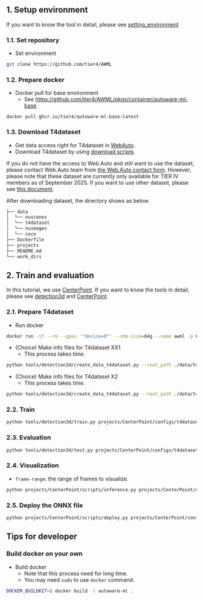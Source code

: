 
## 1. Setup environment

If you want to know the tool in detail, please see [setting_environment](/tools/setting_environment/)

### 1.1. Set repository

- Set environment

```sh
git clone https://github.com/tier4/AWML
```

### 1.2. Prepare docker

- Docker pull for base environment
  - See https://github.com/tier4/AWML/pkgs/container/autoware-ml-base

```
docker pull ghcr.io/tier4/autoware-ml-base:latest
```

### 1.3. Download T4dataset

- Get data access right for T4dataset in [WebAuto](https://docs.web.auto/en/user-manuals/).
- Download T4dataset by using [download scripts](/pipelines/webauto/download_t4dataset/)

If you do not have the access to Web.Auto and still want to use the dataset, please contact Web.Auto team from [the Web.Auto contact form](https://web.auto/contact/). However, please note that these dataset are currently only available for TIER IV members as of September 2025.
If you want to use other dataset, please see [this document](setting_other_dataset.md).

After downloading dataset, the directory shows as below.

```sh
├── data
│  └── nuscenes
│  └── t4dataset
│  └── nuimages
│  └── coco
├── Dockerfile
├── projects
├── README.md
└── work_dirs
```

## 2. Train and evaluation

In this tutorial, we use [CenterPoint](/projects/CenterPoint/).
If you want to know the tools in detail, please see [detection3d](/tools/detection3d/) and [CenterPoint](/projects/CenterPoint/).

### 2.1. Prepare T4dataset

- Run docker

```sh
docker run -it --rm --gpus '"device=0"' --shm-size=64g --name awml -p 6006:6006 -v $PWD/:/workspace -v $PWD/data:/workspace/data autoware-ml
```

- (Choice) Make info files for T4dataset XX1
  - This process takes time.

```sh
python tools/detection3d/create_data_t4dataset.py --root_path ./data/t4dataset --config autoware_ml/configs/detection3d/dataset/t4dataset/xx1.py --version xx1 --max_sweeps 2 --out_dir ./data/t4dataset/info/user_name
```

- (Choice) Make info files for T4dataset X2
  - This process takes time.

```sh
python tools/detection3d/create_data_t4dataset.py --root_path ./data/t4dataset --config autoware_ml/configs/detection3d/dataset/t4dataset/x2.py --version x2 --max_sweeps 2 --out_dir ./data/t4dataset/info/user_name
```

### 2.2. Train

```sh
python tools/detection3d/train.py projects/CenterPoint/configs/t4dataset/second_secfpn_2xb8_121m_base.py
```

### 2.3. Evaluation

```sh
python tools/detection3d/test.py projects/CenterPoint/configs/t4dataset/second_secfpn_2xb8_121m_base.py work_dirs/centerpoint/t4dataset/second_secfpn_2xb8_121m_base/epoch_50.pth
```

### 2.4. Visualization

- `frame-range`: the range of frames to visualize.

```sh
python projects/CenterPoint/scripts/inference.py projects/CenterPoint/configs/t4dataset/second_secfpn_2xb8_121m_base.py work_dirs/centerpoint/t4dataset/second_secfpn_2xb8_121m_base/epoch_50.pth --ann-file-path <info pickle file> --bboxes-score-threshold 0.35 --frame-range 700 1100
```

### 2.5. Deploy the ONNX file

```sh
python projects/CenterPoint/scripts/deploy.py projects/CenterPoint/configs/t4dataset/second_secfpn_2xb8_121m_base.py work_dirs/centerpoint/t4dataset/second_secfpn_2xb8_121m_base/epoch_50.pth --replace_onnx_models --device gpu --rot_y_axis_reference
```

## Tips for developer
### Build docker on your own

- Build docker
  - Note that this process need for long time.
  - You may need `sudo` to use `docker` command.

```sh
DOCKER_BUILDKIT=1 docker build -t autoware-ml .
```
